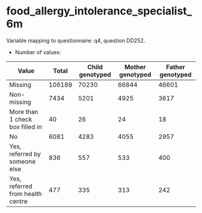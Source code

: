 # food_allergy_intolerance_specialist_6m
Variable mapping to questionnaire: q4, question DD252.
- Number of values:

| Value | Total | Child genotyped | Mother genotyped | Father genotyped |
| ----- | ----- | --------------- | ---------------- | ---------------- |
| Missing | 106189 | 70230 | 66844 | 46601 |
| Non-missing | 7434 | 5201 | 4925 | 3617 |
| More than 1 check box filled in | 40 | 26 | 24 |18 |
| No | 6081 | 4283 | 4055 |2957 |
| Yes, referred by someone else | 836 | 557 | 533 |400 |
| Yes, referred from health centre | 477 | 335 | 313 |242 |



